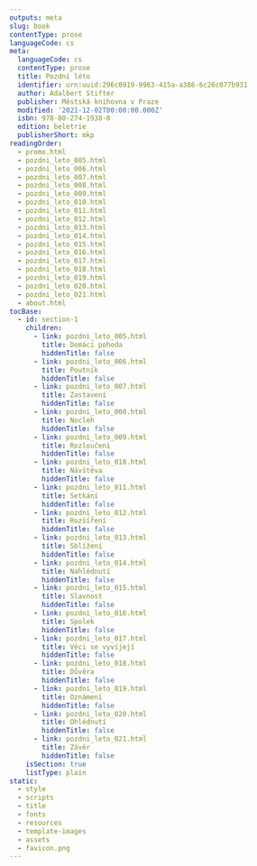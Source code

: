 ```yaml
---
outputs: meta
slug: book
contentType: prose
languageCode: cs
meta:
  languageCode: cs
  contentType: prose
  title: Pozdní léto
  identifier: urn:uuid:296c0919-9963-415a-a386-6c26c077b931
  author: Adalbert Stifter
  publisher: Městská knihovna v Praze
  modified: '2021-12-02T00:00:00.000Z'
  isbn: 978-80-274-1938-8
  edition: beletrie
  publisherShort: mkp
readingOrder:
  - promo.html
  - pozdni_leto_005.html
  - pozdni_leto_006.html
  - pozdni_leto_007.html
  - pozdni_leto_008.html
  - pozdni_leto_009.html
  - pozdni_leto_010.html
  - pozdni_leto_011.html
  - pozdni_leto_012.html
  - pozdni_leto_013.html
  - pozdni_leto_014.html
  - pozdni_leto_015.html
  - pozdni_leto_016.html
  - pozdni_leto_017.html
  - pozdni_leto_018.html
  - pozdni_leto_019.html
  - pozdni_leto_020.html
  - pozdni_leto_021.html
  - about.html
tocBase:
  - id: section-1
    children:
      - link: pozdni_leto_005.html
        title: Domácí pohoda
        hiddenTitle: false
      - link: pozdni_leto_006.html
        title: Poutník
        hiddenTitle: false
      - link: pozdni_leto_007.html
        title: Zastavení
        hiddenTitle: false
      - link: pozdni_leto_008.html
        title: Nocleh
        hiddenTitle: false
      - link: pozdni_leto_009.html
        title: Rozloučení
        hiddenTitle: false
      - link: pozdni_leto_010.html
        title: Návštěva
        hiddenTitle: false
      - link: pozdni_leto_011.html
        title: Setkání
        hiddenTitle: false
      - link: pozdni_leto_012.html
        title: Rozšíření
        hiddenTitle: false
      - link: pozdni_leto_013.html
        title: Sblížení
        hiddenTitle: false
      - link: pozdni_leto_014.html
        title: Nahlédnutí
        hiddenTitle: false
      - link: pozdni_leto_015.html
        title: Slavnost
        hiddenTitle: false
      - link: pozdni_leto_016.html
        title: Spolek
        hiddenTitle: false
      - link: pozdni_leto_017.html
        title: Věci se vyvíjejí
        hiddenTitle: false
      - link: pozdni_leto_018.html
        title: Důvěra
        hiddenTitle: false
      - link: pozdni_leto_019.html
        title: Oznámení
        hiddenTitle: false
      - link: pozdni_leto_020.html
        title: Ohlédnutí
        hiddenTitle: false
      - link: pozdni_leto_021.html
        title: Závěr
        hiddenTitle: false
    isSection: true
    listType: plain
static:
  - style
  - scripts
  - title
  - fonts
  - resources
  - template-images
  - assets
  - favicon.png
---
```

